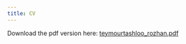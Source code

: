 ```yaml
---
title: CV
---
```


Download the pdf version here: [teymourtashloo_rozhan.pdf](images/cv/teymourtashloo_rozhan.pdf)
